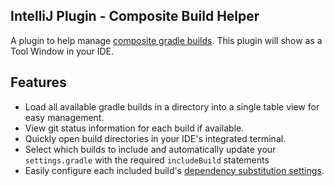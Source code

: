 ## IntelliJ Plugin - Composite Build Helper
A plugin to help manage [composite gradle builds](https://docs.gradle.org/current/userguide/composite_builds.html). This plugin will show as a Tool Window in your IDE.

## Features
- Load all available gradle builds in a directory into a single table view for easy management. 
- View git status information for each build if available.
- Quickly open build directories in your IDE's integrated terminal.
- Select which builds to include and automatically update your `settings.gradle` with the required `includeBuild` statements
- Easily configure each included build's [dependency substitution settings](https://docs.gradle.org/current/userguide/composite_builds.html#included_build_declaring_substitutions).
